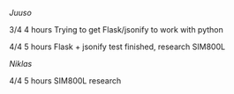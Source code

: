*Juuso*

3/4 4 hours Trying to get Flask/jsonify to work with python

4/4 5 hours Flask + jsonify test finished, research SIM800L

*Niklas*

4/4 5 hours SIM800L research
